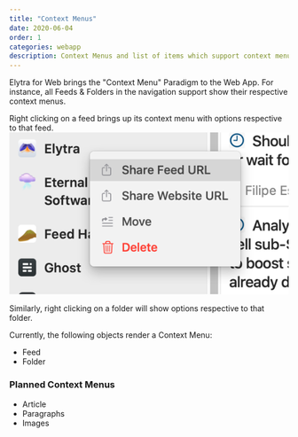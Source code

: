 ```yaml
---
title: "Context Menus"
date: 2020-06-04
order: 1
categories: webapp
description: Context Menus and list of items which support context menus in the web app and planned items.
---
```


Elytra for Web brings the "Context Menu" Paradigm to the Web App. For instance, all Feeds & Folders in the navigation support show their respective context menus. 

Right clicking on a feed brings up its context menu with options respective to that feed. 
![Feed Context Menu](/assets/images/web/contextmenus/feed@2x.png)

Similarly, right clicking on a folder will show options respective to that folder. 

Currently, the following objects render a Context Menu:
- Feed
- Folder

### Planned Context Menus
- Article
- Paragraphs
- Images